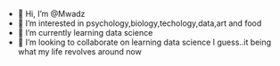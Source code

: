 - 👋 Hi, I’m @Mwadz
- 👀 I’m interested in psychology,biology,techology,data,art and food
- 🌱 I’m currently learning data science
- 💞️ I’m looking to collaborate on learning data science I guess..it being what my life revolves around now
<!---
Mwadz/Mwadz is a ✨ special ✨ repository because its `README.md` (this file) appears on your GitHub profile.
You can click the Preview link to take a look at your changes.
--->
